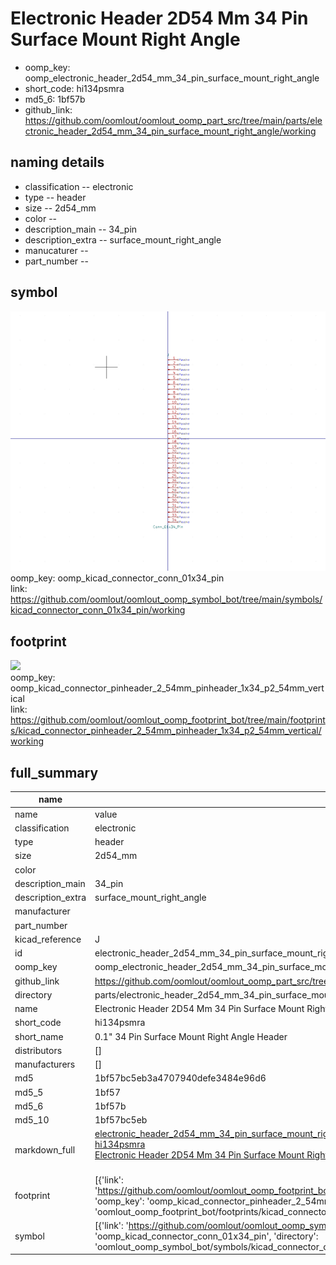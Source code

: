 # Electronic Header 2D54 Mm 34 Pin Surface Mount Right Angle

  
* oomp_key: oomp_electronic_header_2d54_mm_34_pin_surface_mount_right_angle 
* short_code: hi134psmra
* md5_6: 1bf57b  
* github_link: https://github.com/oomlout/oomlout_oomp_part_src/tree/main/parts/electronic_header_2d54_mm_34_pin_surface_mount_right_angle/working  
## naming details
* classification -- electronic
* type -- header
* size -- 2d54_mm
* color -- 
* description_main -- 34_pin
* description_extra -- surface_mount_right_angle
* manucaturer -- 
* part_number -- 



## symbol

![](symbol/0/working/working_600.png)  
oomp_key: oomp_kicad_connector_conn_01x34_pin  
link: https://github.com/oomlout/oomlout_oomp_symbol_bot/tree/main/symbols/kicad_connector_conn_01x34_pin/working  

## footprint

![](footprint/0/working/working_600.png)  
oomp_key: oomp_kicad_connector_pinheader_2_54mm_pinheader_1x34_p2_54mm_vertical  
link: https://github.com/oomlout/oomlout_oomp_footprint_bot/tree/main/footprints/kicad_connector_pinheader_2_54mm_pinheader_1x34_p2_54mm_vertical/working  

## full_summary
| name | value | 
| --- | --- | 
| name | value | 
| classification | electronic | 
| type | header | 
| size | 2d54_mm | 
| color |  | 
| description_main | 34_pin | 
| description_extra | surface_mount_right_angle | 
| manufacturer |  | 
| part_number |  | 
| kicad_reference | J | 
| id | electronic_header_2d54_mm_34_pin_surface_mount_right_angle | 
| oomp_key | oomp_electronic_header_2d54_mm_34_pin_surface_mount_right_angle | 
| github_link | https://github.com/oomlout/oomlout_oomp_part_src/tree/main/parts/electronic_header_2d54_mm_34_pin_surface_mount_right_angle/working | 
| directory | parts/electronic_header_2d54_mm_34_pin_surface_mount_right_angle | 
| name | Electronic Header 2D54 Mm 34 Pin Surface Mount Right Angle | 
| short_code | hi134psmra | 
| short_name | 0.1" 34 Pin Surface Mount Right Angle Header | 
| distributors | [] | 
| manufacturers | [] | 
| md5 | 1bf57bc5eb3a4707940defe3484e96d6 | 
| md5_5 | 1bf57 | 
| md5_6 | 1bf57b | 
| md5_10 | 1bf57bc5eb | 
| markdown_full | [electronic_header_2d54_mm_34_pin_surface_mount_right_angle](https://github.com/oomlout/oomlout_oomp_part_src/tree/main/parts/electronic_header_2d54_mm_34_pin_surface_mount_right_angle/working)<br>[hi134psmra](https://github.com/oomlout/oomlout_oomp_part_src/tree/main/parts/electronic_header_2d54_mm_34_pin_surface_mount_right_angle/working)<br>[Electronic Header 2D54 Mm 34 Pin Surface Mount Right Angle](https://github.com/oomlout/oomlout_oomp_part_src/tree/main/parts/electronic_header_2d54_mm_34_pin_surface_mount_right_angle/working)<br><br> | 
| footprint | [{'link': 'https://github.com/oomlout/oomlout_oomp_footprint_bot/tree/main/foootprntss/kicad_connector_pinheader_2_54mm_pinheader_1x34_p2_54mm_vertical', 'oomp_key': 'oomp_kicad_connector_pinheader_2_54mm_pinheader_1x34_p2_54mm_vertical', 'directory': 'oomlout_oomp_footprint_bot/footprints/kicad_connector_pinheader_2_54mm_pinheader_1x34_p2_54mm_vertical//working/working.kicad_mod'}] | 
| symbol | [{'link': 'https://github.com/oomlout/oomlout_oomp_symbol_bot/tree/main/symbols/kicad_connector_conn_01x34_pin', 'oomp_key': 'oomp_kicad_connector_conn_01x34_pin', 'directory': 'oomlout_oomp_symbol_bot/symbols/kicad_connector_conn_01x34_pin//working/working.kicad_sym'}] | 
